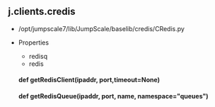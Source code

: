 ## j.clients.credis

- /opt/jumpscale7/lib/JumpScale/baselib/credis/CRedis.py
- Properties
    - redisq
    - redis

    

    #### def getRedisClient(ipaddr, port,timeout=None) 
    #### def getRedisQueue(ipaddr, port, name, namespace="queues") 

